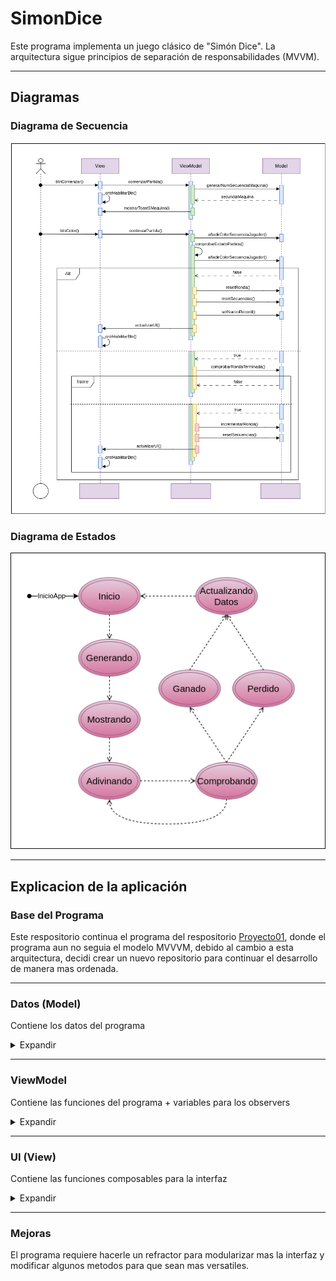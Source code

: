 # SimonDice

Este programa implementa un juego clásico de "Simón Dice". La arquitectura sigue principios de separación de responsabilidades (MVVM).

---

## Diagramas

### Diagrama de Secuencia

![Diagrama Secuencia](/img/diagrama_secuencia.png)

### Diagrama de Estados

![Diagrama Estados](img/digrama_estados.png)

---

## Explicacion de la aplicación

### Base del Programa

Este respositorio continua el programa del respositorio [Proyecto01](https://github.com/LuciaPosada/Proyecto01), donde el programa aun no seguia el modelo MVVVM, debido al cambio a esta arquitectura, decidi crear un nuevo repositorio para continuar el desarrollo de manera mas ordenada.

---

### Datos (Model)

Contiene los datos del programa

<details>
    <summary>Expandir</summary>
<br>

```bash

> enum Colors():
    Colores utilizados por el juego, relevantes para los botones (graficos), la generacion de secuencias y su
    muestra por pantalla
 
> enum Estados():
    Estados por los que pasa el juego a lo largo de una ronda, relevantes para manajar las acciones del juego y
    la habilitación de los botones 
       
> object Datos:
    Coleccion de todos los datos relevantes para la ejecucion del juego que varian a lo largo de este

```

</details>

---
 
### ViewModel

Contiene las funciones del programa + variables para los observers

<details>
    <summary>Expandir</summary>
<br>

```bash

> estadoLiveData:
    Valor para poder observar los cambios de estados del juego

> iluminadoFlow:
    Valor para poder observar llamadas a los botones para que se "iluminen"

> manejarEstados():
    Lanza los metodos especificos para cada estado cuando detecta un cambio de estado
 
> mostrarSecuencia():
    Muestra la secuencia generada "iluminando" los botones

> generarSecuencia():
    Añade a la secuencia de colores un numero del 1 al 4 generado aleatoriamente
 
> añadirColorSecuenciaJugador():
    Añade el identificador de color a la secuencia del jugador
 
> resetearSecuencias():
    Vacia las secuencias de colores creadas por el usuario y el propio programa

> compararSecuencias():
    Compara el último elemento de la secuencia del jugador con el correspondiente en la secuencia generada
 
> comprobarRondaTerminada():
    Comprueba que la secuencia del jugador sea del mismo tamaño a la secuencia maquina

> incrementarRonda(): 
    Incrementa el numero de rondas superadas

> resetearRonda():
    Devuelve a cero el numero de rondas superadas
 
> setNuevoRecord():
    Aumenta el record de darse el caso que se haya superado

> comprobarRecord():
    Comprueba que si se ha superado el recod de rondas consecutivas
 
> comprovarAdivinacion():
    Controla los cambios de estado a realizar segun el imput del usuario
 
> getRonda():
    Getter de la ronda actual

> getRecord():
    Getter del record

```

</details>

---

### UI (View)

Contiene las funciones composables para la interfaz

<details>
    <summary>Expandir</summary>
<br>

```bash

> SimonDice()
    Cuerpo principal de la interfaz

> BotonComenzar()
    Logica del boton comenzar
 
> BotonColor()
    Logica de los botones de colores

```
    
</details>

---

### Mejoras

El programa requiere hacerle un refractor para modularizar mas la interfaz y modificar algunos metodos para que sean mas versatiles.



